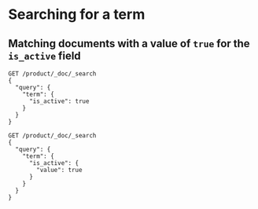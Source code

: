 # Searching for a term

## Matching documents with a value of `true` for the `is_active` field

```
GET /product/_doc/_search
{
  "query": {
    "term": {
      "is_active": true
    }
  }
}
```

```
GET /product/_doc/_search
{
  "query": {
    "term": {
      "is_active": {
        "value": true
      }
    }
  }
}
```
